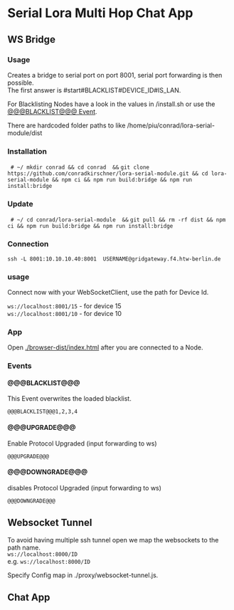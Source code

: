 # Serial Lora Multi Hop Chat App 

## WS Bridge
### Usage
Creates a bridge to serial port on port 8001, serial port forwarding is then possible.  
The first answer is #start#BLACKLIST#DEVICE_ID#IS_LAN.  


For Blacklisting Nodes have a look in the values in /install.sh or use the [@@@BLACKLIST@@@ Event](#Events).  

There are hardcoded folder paths to like /home/piu/conrad/lora-serial-module/dist
### Installation
``` # ~/ mkdir conrad && cd conrad  &&```
``` git clone https://github.com/conradkirschner/lora-serial-module.git && cd lora-serial-module && npm ci && npm run build:bridge && npm run install:bridge ```

### Update
``` # ~/ cd conrad/lora-serial-module  &&```
``` git pull && rm -rf dist && npm ci && npm run build:bridge && npm run install:bridge ```

### Connection
``` ssh -L 8001:10.10.10.40:8001  USERNAME@gridgateway.f4.htw-berlin.de ```

### usage
Connect now with your WebSocketClient, use the path for Device Id.  
  
``` ws://localhost:8001/15 ``` - for device 15  
``` ws://localhost:8001/10 ``` - for device 10  
### App

Open [./browser-dist/index.html](./browser-dist/index.html) after you are connected to a Node.

### Events
#### @@@BLACKLIST@@@
This Event overwrites the loaded blacklist.  

```@@@BLACKLIST@@@1,2,3,4```


#### @@@UPGRADE@@@
Enable Protocol Upgraded (input forwarding to ws)

```@@@UPGRADE@@@```

#### @@@DOWNGRADE@@@
disables Protocol Upgraded (input forwarding to ws)

```@@@DOWNGRADE@@@```

## Websocket Tunnel 

To avoid having multiple ssh tunnel open we map the websockets to the path name.  
```ws://localhost:8000/ID```  
e.g. ```ws://localhost:8000/ID```  

Specify Config map in ./proxy/websocket-tunnel.js. 

## Chat App
### 
